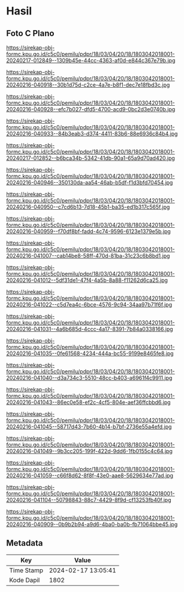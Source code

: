 # Hasil

## Foto C Plano

https://sirekap-obj-formc.kpu.go.id/c5c0/pemilu/pdpr/18/03/04/20/18/1803042018001-20240217-012849--1309b45e-44cc-4363-af0d-e844c367e79b.jpg

https://sirekap-obj-formc.kpu.go.id/c5c0/pemilu/pdpr/18/03/04/20/18/1803042018001-20240216-040918--30b1d75d-c2ce-4a7e-b8f1-dec7e18fbd3c.jpg

https://sirekap-obj-formc.kpu.go.id/c5c0/pemilu/pdpr/18/03/04/20/18/1803042018001-20240216-040928--efc7b027-dfd5-4700-acd9-0bc2d3e0740b.jpg

https://sirekap-obj-formc.kpu.go.id/c5c0/pemilu/pdpr/18/03/04/20/18/1803042018001-20240216-040933--84b3eab3-d374-4411-83b6-88e6936c84b4.jpg

https://sirekap-obj-formc.kpu.go.id/c5c0/pemilu/pdpr/18/03/04/20/18/1803042018001-20240217-012852--b6bca34b-5342-41db-90a1-65a9d70ad420.jpg

https://sirekap-obj-formc.kpu.go.id/c5c0/pemilu/pdpr/18/03/04/20/18/1803042018001-20240216-040946--350130da-aa54-46ab-b5df-f1d3bfd70454.jpg

https://sirekap-obj-formc.kpu.go.id/c5c0/pemilu/pdpr/18/03/04/20/18/1803042018001-20240216-040950--c7cd6b13-7d18-45b1-ba35-ed1b317c565f.jpg

https://sirekap-obj-formc.kpu.go.id/c5c0/pemilu/pdpr/18/03/04/20/18/1803042018001-20240216-040959--f70df8bf-fadd-4c74-9596-6123e1379e5b.jpg

https://sirekap-obj-formc.kpu.go.id/c5c0/pemilu/pdpr/18/03/04/20/18/1803042018001-20240216-041007--cab14be8-58ff-470d-81ba-31c23c6b8bd1.jpg

https://sirekap-obj-formc.kpu.go.id/c5c0/pemilu/pdpr/18/03/04/20/18/1803042018001-20240216-041012--5df31de1-47f4-4a5b-8a88-f11262d6ca25.jpg

https://sirekap-obj-formc.kpu.go.id/c5c0/pemilu/pdpr/18/03/04/20/18/1803042018001-20240216-041022--c5d7ea4c-6bce-4576-9c94-34aa97b71f6f.jpg

https://sirekap-obj-formc.kpu.go.id/c5c0/pemilu/pdpr/18/03/04/20/18/1803042018001-20240216-041031--4a6b685d-4ccc-4a17-8391-7b84a0338166.jpg

https://sirekap-obj-formc.kpu.go.id/c5c0/pemilu/pdpr/18/03/04/20/18/1803042018001-20240216-041035--0fe61568-4234-444a-bc55-9199e8465fe8.jpg

https://sirekap-obj-formc.kpu.go.id/c5c0/pemilu/pdpr/18/03/04/20/18/1803042018001-20240216-041040--d3a734c3-5510-48cc-b403-a6961f4c9911.jpg

https://sirekap-obj-formc.kpu.go.id/c5c0/pemilu/pdpr/18/03/04/20/18/1803042018001-20240216-041043--86ec0e58-ef2c-4cf5-804e-aef36ffcbbd6.jpg

https://sirekap-obj-formc.kpu.go.id/c5c0/pemilu/pdpr/18/03/04/20/18/1803042018001-20240216-041045--58717d43-7b60-4b14-b7bf-2736e55a4efd.jpg

https://sirekap-obj-formc.kpu.go.id/c5c0/pemilu/pdpr/18/03/04/20/18/1803042018001-20240216-041049--9b3cc205-199f-422d-9dd6-1fb0155c4c64.jpg

https://sirekap-obj-formc.kpu.go.id/c5c0/pemilu/pdpr/18/03/04/20/18/1803042018001-20240216-041059--c66f8d62-8f8f-43e0-aae8-5629634e77ad.jpg

https://sirekap-obj-formc.kpu.go.id/c5c0/pemilu/pdpr/18/03/04/20/18/1803042018001-20240216-041104--50798843-88c7-4429-8f9d-cf13253fb40f.jpg

https://sirekap-obj-formc.kpu.go.id/c5c0/pemilu/pdpr/18/03/04/20/18/1803042018001-20240216-040909--0b9b2b94-a9d6-4ba0-ba0b-fb71064bbe45.jpg


## Metadata

| Key        | Value               |
| ---------- | ------------------- |
| Time Stamp | 2024-02-17 13:05:41 |
| Kode Dapil | 1802                |



